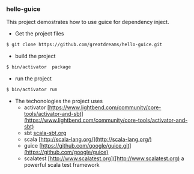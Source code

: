 ### hello-guice

This project demostrates how to use guice for dependency inject.

* Get the project files
```bash
$ git clone https://github.com/greatdreams/hello-guice.git
```
* build the project
```bash
$ bin/activator  package
```
* run the project
```bash
$ bin/activator run
```
* The techonologies the project uses
	* activator [https://www.lightbend.com/community/core-tools/activator-and-sbt](https://www.lightbend.com/community/core-tools/activator-and-sbt)
	* sbt [scala-sbt.org](scala-sbt.org)
	* scala [http://scala-lang.org/](http://scala-lang.org/)
    * guice [https://github.com/google/guice.git](https://github.com/google/guice)
	* scalatest [http://www.scalatest.org]([http://www.scalatest.org) a powerful scala test framework
